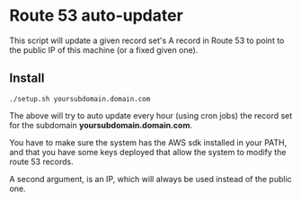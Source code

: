 # Route 53 auto-updater

This script will update a given record set's A record in Route 53 to point to the public IP of this machine (or a fixed given one).

## Install

```
./setup.sh yoursubdomain.domain.com
```

The above will try to auto update every hour (using cron jobs) the record set for the subdomain **yoursubdomain.domain.com**.

You have to make sure the system has the AWS sdk installed in your PATH, and that you have some keys deployed that allow the system to modify the route 53 records.

A second argument, is an IP, which will always be used instead of the public one.
